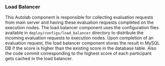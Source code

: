### Load Balancer ###

This Autolab component is responsible for collecting evaluation requests from main server and having these evaluation requests completed on the execution nodes. The load balancer component uses the configuration files available in `deploy/configs/load_balancer` directory to distribute the incoming evaluation requests to execution nodes. Upon completion of an evaluation request, the load balancer component stores the result in MySQL DB if the score is higher than the existing score in the database table. Also the code commit corresponding to the highest score of each participant gets cached in the load balancer.
